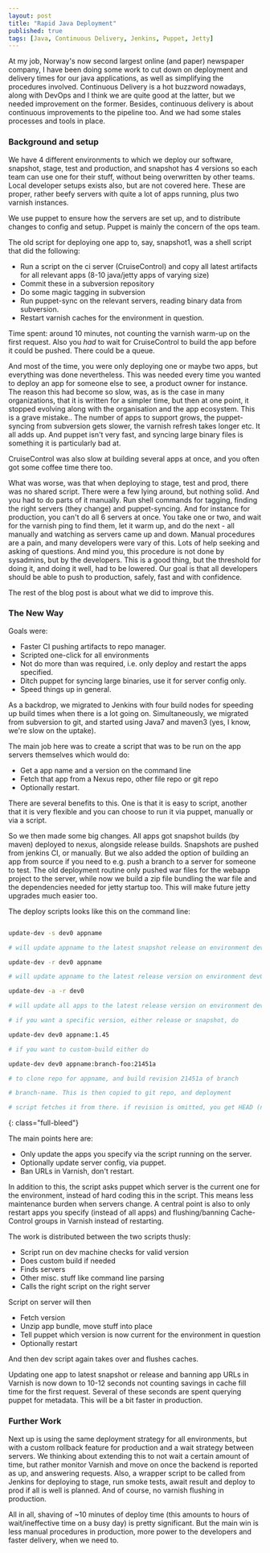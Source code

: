 ```yaml
---
layout: post
title: "Rapid Java Deployment"
published: true
tags: [Java, Continuous Delivery, Jenkins, Puppet, Jetty]
---
```


At my job, Norway's now second largest online (and paper) newspaper company, I have been doing some work to cut down on deployment and delivery times for our java applications, as well as simplifying the procedures involved. Continuous Delivery is a hot buzzword nowadays, along with DevOps and I think we are quite good at the latter, but we needed improvement on the former. Besides, continuous delivery is about continuous improvements to the pipeline too. And we had some stales processes and tools in place.

### Background and setup

We have 4 different environments to which we deploy our software, snapshot, stage, test and production, and snapshot has 4 versions so each team can use one for their stuff, without being overwritten by other teams. Local developer setups exists also, but are not covered here. These are proper, rather beefy servers with quite a lot of apps running, plus two varnish instances.

We use puppet to ensure how the servers are set up, and to distribute changes to config and setup. Puppet is mainly the concern of the ops team.

The old script for deploying one app to, say, snapshot1, was a shell script that did the following:

- Run a script on the ci server (CruiseControl) and copy all latest artifacts for all relevant apps (8-10 java/jetty apps of varying size)
- Commit these in a subversion repository
- Do some magic tagging in subversion
- Run puppet-sync on the relevant servers, reading binary data from subversion.
- Restart varnish caches for the environment in question.

Time spent: around 10 minutes, not counting the varnish warm-up on the first request. Also you _had_ to wait for CruiseControl to build the app before it could be pushed. There could be a queue.

And most of the time, you were only deploying one or maybe two apps, but everything was done nevertheless. This was needed every time you wanted to deploy an app for someone else to see, a product owner for instance. The reason this had become so slow, was, as is the case in many organizations, that it is written for a simpler time, but then at one point, it stopped evolving along with the organisation and the app ecosystem. This is a grave mistake.. The number of apps to support grows, the puppet-syncing from subversion gets slower, the varnish refresh takes longer etc. It all adds up. And puppet isn't very fast, and syncing large binary files is something it is particularly bad at.

CruiseControl was also slow at building several apps at once, and you often got some coffee time there too.

What was worse, was that when deploying to stage, test and prod, there was no shared script. There were a few lying around, but nothing solid. And you had to do parts of it manually. Run shell commands for tagging, finding the right servers (they change) and puppet-syncing. And for instance for production, you can't do all 6 servers at once. You take one or two, and wait for the varnish ping to find them, let it warm up, and do the next - all manually and watching as servers came up and down. Manual procedures are a pain, and many developers were vary of this. Lots of help seeking and asking of questions. And mind you, this procedure is not done by sysadmins, but by the developers. This is a good thing, but the threshold for doing it, and doing it well, had to be lowered. Our goal is that all developers should be able to push to production, safely, fast and with confidence.

The rest of the blog post is about what we did to improve this.

### The New Way

Goals were:

- Faster CI pushing artifacts to repo manager.
- Scripted one-click for all environments
- Not do more than was required, i.e. only deploy and restart the apps specified.
- Ditch puppet for syncing large binaries, use it for server config only.
- Speed things up in general.

As a backdrop, we migrated to Jenkins with four build nodes for speeding up build times when there is a lot going on. Simultaneously, we migrated from subversion to git, and started using Java7 and maven3 (yes, I know, we're slow on the uptake).

The main job here was to create a script that was to be run on the app servers themselves which would do:

- Get a app name and a version on the command line
- Fetch that app from a Nexus repo, other file repo or git repo
- Optionally restart.

There are several benefits to this. One is that it is easy to script, another that it is very flexible and you can choose to run it via puppet, manually or via a script.

So we then made some big changes. All apps got snapshot builds (by maven) deployed to nexus, alongside release builds. Snapshots are pushed from jenkins CI, or manually. But we also added the option of building an app from source if you need to e.g. push a branch to a server for someone to test. The old deployment routine only pushed war files for the webapp project to the server, while now we build a zip file bundling the war file and the dependencies needed for jetty startup too. This will make future jetty upgrades much easier too.

The deploy scripts looks like this on the command line:

```bash

update-dev -s dev0 appname

# will update appname to the latest snapshot release on environment dev0

update-dev -r dev0 appname

# will update appname to the latest release version on environment dev0

update-dev -a -r dev0

# will update all apps to the latest release version on environment dev0

# if you want a specific version, either release or snapshot, do

update-dev dev0 appname:1.45

# if you want to custom-build either do

update-dev dev0 appname:branch-foo:21451a

# to clone repo for appname, and build revision 21451a of branch

# branch-name. This is then copied to git repo, and deployment

# script fetches it from there. if revision is omitted, you get HEAD (no pun intended).

```
{: class="full-bleed"}

The main points here are:

- Only update the apps you specify via the script running on the server.
- Optionally update server config, via puppet.
- Ban URLs in Varnish, don't restart.

In addition to this, the script asks puppet which server is the current one for the environment, instead of hard coding this in the script. This means less maintenance burden when servers change. A central point is also to only restart apps you specify (instead of all apps) and flushing/banning Cache-Control groups in Varnish instead of restarting.

The work is distributed between the two scripts thusly:

- Script run on dev machine checks for valid version
- Does custom build if needed
- Finds servers
- Other misc. stuff like command line parsing
- Calls the right script on the right server

Script on server will then

- Fetch version
- Unzip app bundle, move stuff into place
- Tell puppet which version is now current for the environment in question
- Optionally restart

And then dev script again takes over and flushes caches.

Updating one app to latest snapshot or release and banning app URLs in Varnish is now down to 10-12 seconds not counting savings in cache fill time for the first request. Several of these seconds are spent querying puppet for metadata. This will be a bit faster in production.

### Further Work

Next up is using the same deployment strategy for all environments, but with a custom rollback feature for production and a wait strategy between servers. We thinking about extending this to not wait a certain amount of time, but rather monitor Varnish and move on once the backend is reported as up, and answering requests. Also, a wrapper script to be called from Jenkins for deploying to stage, run smoke tests, await result and deploy to prod if all is well is planned. And of course, no varnish flushing in production.

All in all, shaving of ~10 minutes of deploy time (this amounts to hours of wait/ineffective time on a busy day) is pretty significant. But the main win is less manual procedures in production, more power to the developers and faster delivery, when we need to.

